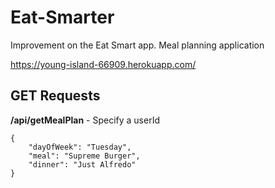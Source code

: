 # Eat-Smarter

Improvement on the Eat Smart app.
Meal planning application

https://young-island-66909.herokuapp.com/

## GET Requests

**/api/getMealPlan** - Specify a userId

```
{
    "dayOfWeek": "Tuesday",
    "meal": "Supreme Burger",
    "dinner": "Just Alfredo"
}
```
